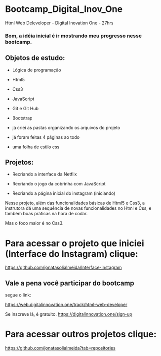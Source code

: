 # <h1>Bootcamp_Digital_Inov_One</h1>
Html Web Deleveloper - Digital Inovation One - 27hrs


<h3>Bom, a idéia inicial é ir mostrando meu progresso nesse bootcamp.</h3>


<h2>Objetos de estudo:</h2>

- Lógica de programação
- Html5
- Css3
- JavaScript
- Git e Git Hub
- Bootstrap

- já criei as pastas organizando os arquivos do projeto
- já foram feitas 4 páginas ao todo
- uma folha de estilo css

<h2>Projetos:</h2>

- Recriando a interface da Netflix
- Recriando o jogo da cobrinha com JavaScript

- Recriando a página inicial do instagram (iniciando)

Nesse projeto, além das funcionalidades básicas de Html5 e Css3,
a instrutora dá uma sequência de novas funcionalidades no Html e Css, 
e também boas práticas na hora de codar.

Mas o foco maior é no Css3.

<h1>Para acessar o projeto que iniciei (Interface do Instagram) clique:</h1>

https://github.com/jonatasolialmeida/Interface-instagram


<h2>Vale a pena você participar do bootcamp</h2>

segue o link:

https://web.digitalinnovation.one/track/html-web-developer

Se inscreve lá, é gratuito.   https://digitalinnovation.one/sign-up

<h1>Para acessar outros projetos clique:</h1>

https://github.com/jonatasolialmeida?tab=repositories
